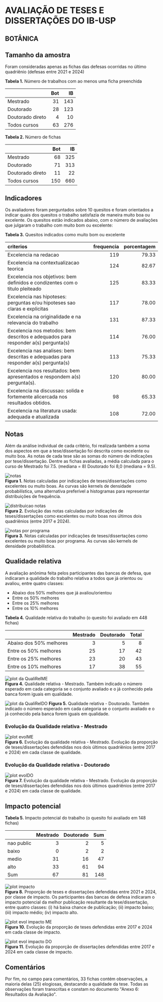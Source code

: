 # AVALIAÇÃO DE TESES E DISSERTAÇÕES DO IB-USP 

## BOTÂNICA

## Tamanho da amostra

Foram consideradas apenas as fichas das defesas ocorridas no último quadriênio (defesas entre 2021 e 2024)

**Tabela 1.** Número de trabalhos com ao menos uma ficha preenchida  

|                 | Bot|  IB|
|:----------------|---:|---:|
|Mestrado         |  31| 143|
|Doutorado        |  28| 123|
|Doutorado direto |   4|  10|
|Todos cursos     |  63| 276|

**Tabela 2.** Número de fichas  

|                 | Bot|  IB|
|:----------------|---:|---:|
|Mestrado         |  68| 325|
|Doutorado        |  71| 313|
|Doutorado direto |  11|  22|
|Todos cursos     | 150| 660|
 

## Indicadores

Os avaliadores foram perguntados sobre 10 quesitos e foram orientados a indicar quais dos quesitos o trabalho satisfazia de maneira muito boa ou excelente. Os quesitos estão indicados abaixo, com o número de avaliações que julgaram o trabalho com muito bom ou excelente:  

**Tabela 3.** Quesitos indicados como muito bom ou excelente
   
|criterios                                                                          | frequencia| porcentagem|
|:----------------------------------------------------------------------------------|----------:|-----------:|
|Excelencia na redacao                                                              |        119|       79.33|
|Excelencia na contextualizacao teorica                                             |        124|       82.67|
|Excelencia nos objetivos: bem definidos e condizentes com o titulo pleiteado       |        125|       83.33|
|Excelencia nas hipoteses: perguntas e/ou hipoteses sao claras e explicitas         |        117|       78.00|
|Excelencia na originalidade e na relevancia do trabalho                            |        131|       87.33|
|Excelencia nos metodos: bem descritos e adequados para responder a(s) pergunta(s)  |        114|       76.00|
|Excelencia nas analises: bem descritas e adequadas para responder a(s) pergunta(s) |        113|       75.33|
|Excelencia nos resultados: bem apresentados e respondem a(s) pergunta(s).          |        120|       80.00|
|Excelencia na discussao: solida e fortemente alicercada nos resultados obtidos.    |         98|       65.33|
|Excelencia na literatura usada: adequada e atualizada                              |        108|       72.00|


## Notas
Além da análise individual de cada critério, foi realizada também a soma dos aspectos em que a tese/dissertação foi descrita como excelente ou muito boa. As notas de cada tese são as somas do número de indicações por tese/dissertação. Dentre as fichas avaliadas, a média calculada para o curso de Mestrado foi 7.5. (mediana = 8) Doutorado foi 8,0 (mediana = 9.5).


![notas](images/notas.png)  
**Figura 1.** Notas calculadas por indicações de teses/dissertações como excelentes ou muito boas. As curvas são kernels de densidade probabilística, uma alternativa preferível a histogramas para representar distribuições de frequência.

![distribuicao notas](images/notasBox.png)  
**Figura 2.** Evolução das notas calculadas por indicações de teses/dissertações como excelentes ou muito boas nos últimos dois quadriênios (entre 2017 e 2024).

![notas por programa](images/notasProg.png)  
**Figura 3.** Notas calculadas por indicações de teses/dissertações como excelentes ou muito boas por programa. As curvas são kernels de densidade probabilística.


## Qualidade relativa

A avaliação anônima feita pelos participantes das bancas de defesa, que indicaram a qualidade do trabalho relativa a todos que já orientou ou avaliou, entre quatro classes:

- Abaixo dos 50% melhores que já avaliou/orientou
- Entre os 50% melhores
- Entre os 25% melhores
- Entre os 10% melhores


**Tabela 4.** Qualidade relativa do trabalho (o quesito foi avaliado em 448 fichas)  

|                        | Mestrado| Doutorado| Total|
|:-----------------------|--------:|---------:|-----:|
|Abaixo dos 50% melhores |        3|         5|     8|
|Entre os 50% melhores   |       25|        17|    42|
|Entre os 25% melhores   |       23|        20|    43|
|Entre os 10% melhores   |       17|        38|    55|


![plot da QualiRelME](images/qualME.png)  
**Figura 4.** Qualidade relativa - Mestrado. Também indicado o número esperado em cada categoria se o conjunto avaliado e o já conhecido pela banca forem iguais em qualidade. 

![plot da QualiRelDO](images/qualDO.png) 
**Figura 5.** Qualidade relativa - Doutorado. Também indicado o número esperado em cada categoria se o conjunto avaliado e o já conhecido pela banca forem iguais em qualidade. 

### Evolução da Qualidade relativa - Mestrado

![plot evolME](images/evolQualiME.png)  
**Figura 6.** Evolução da qualidade relativa - Mestrado. Evolução da proporção de teses/dissertações defendidas nos dois últimos quadriênios (entre 2017 e 2024) em cada classe de qualidade. 

### Evolução da Qualidade relativa - Doutorado  

![plot evolDO](images/evolQualiDO.png)  
**Figura 7.** Evolução da qualidade relativa - Mestrado. Evolução da proporção de teses/dissertações defendidas nos dois últimos quadriênios (entre 2017 e 2024) em cada classe de qualidade. 

## Impacto potencial
 
**Tabela 5.** Impacto potencial do trabalho (o quesito foi avaliado em 148 fichas)  

|           | Mestrado| Doutorado| Sum|
|:----------|--------:|---------:|---:|
|nao public |        3|         2|   5|
|baixo      |        0|         2|   2|
|medio      |       31|        16|  47|
|alto       |       33|        61|  94|
|Sum        |       67|        81| 148|


![plot impacto](images/impacto.png)  
**Figura 8.** Proporção de teses e dissertações defendidas entre 2021 e 2024, por classe de impacto. Os participantes das bancas de defesa indicaram o impacto potencial da melhor publicação resultante da tese/dissertação, entre quatro classes: (i) há baixa chance de publicação; (ii) impacto baixo; (iii) impacto médio; (iv) impacto alto.

![plot evol impacto ME](images/impactoEvolME.png)  
**Figura 10.** Evolução da proporção de teses defendidas entre 2017 e 2024 em cada classe de impacto. 

![plot evol impacto DO](images/impactoEvolDO.png)  
**Figura 11.** Evolução da proporção de dissertações defendidas entre 2017 e 2024 em cada classe de impacto. 


## Comentários

Por fim, no campo para comentários, 33 fichas contém observações, a maioria delas (25) elogiosas, destacando a qualidade da tese. Todas as observações foram transcritas e constam no documento "Anexo 6: Resultados da Avaliação". 




